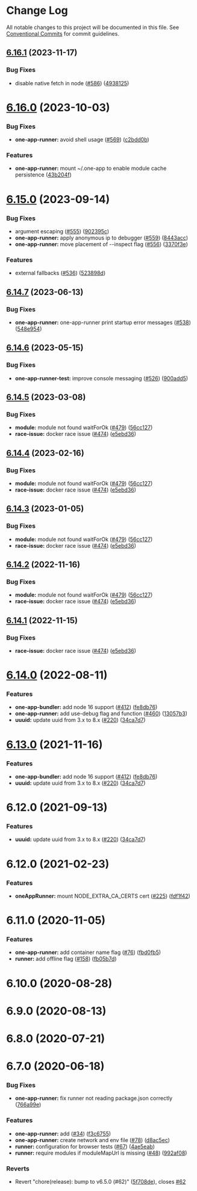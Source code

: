 # Change Log

All notable changes to this project will be documented in this file.
See [Conventional Commits](https://conventionalcommits.org) for commit guidelines.

## [6.16.1](https://github.com/americanexpress/one-app-cli/compare/@americanexpress/one-app-runner@6.16.0...@americanexpress/one-app-runner@6.16.1) (2023-11-17)


### Bug Fixes

* disable native fetch in node ([#586](https://github.com/americanexpress/one-app-cli/issues/586)) ([4938125](https://github.com/americanexpress/one-app-cli/commit/49381256250c22e6a43585127d3fc304fe5a8d47))





# [6.16.0](https://github.com/americanexpress/one-app-cli/compare/@americanexpress/one-app-runner@6.15.0...@americanexpress/one-app-runner@6.16.0) (2023-10-03)


### Bug Fixes

* **one-app-runner:** avoid shell usage ([#569](https://github.com/americanexpress/one-app-cli/issues/569)) ([c2bdd0b](https://github.com/americanexpress/one-app-cli/commit/c2bdd0b8ee03cdc5f2a304cd307216a7beae8f00))


### Features

* **one-app-runner:** mount ~/.one-app to enable module cache persistence ([43b204f](https://github.com/americanexpress/one-app-cli/commit/43b204f17c144a46f727cf9d795280092e962fee))





# [6.15.0](https://github.com/americanexpress/one-app-cli/compare/@americanexpress/one-app-runner@6.14.7...@americanexpress/one-app-runner@6.15.0) (2023-09-14)


### Bug Fixes

* argument escaping ([#555](https://github.com/americanexpress/one-app-cli/issues/555)) ([902395c](https://github.com/americanexpress/one-app-cli/commit/902395c9e5c59da73399c2f3ba35063378fbf5d9))
* **one-app-runner:** apply anonymous ip to debugger ([#559](https://github.com/americanexpress/one-app-cli/issues/559)) ([8443acc](https://github.com/americanexpress/one-app-cli/commit/8443accdb78b60a91ec9c864cd95163319168607))
* **one-app-runner:** move placement of --inspect flag ([#556](https://github.com/americanexpress/one-app-cli/issues/556)) ([3370f3e](https://github.com/americanexpress/one-app-cli/commit/3370f3e3afb3238112a47156008bb3a701eaf900))


### Features

* external fallbacks ([#536](https://github.com/americanexpress/one-app-cli/issues/536)) ([523898d](https://github.com/americanexpress/one-app-cli/commit/523898deb9a1a4bcce6ba43915c852b02b7bb3a5))





## [6.14.7](https://github.com/americanexpress/one-app-cli/compare/@americanexpress/one-app-runner@6.14.6...@americanexpress/one-app-runner@6.14.7) (2023-06-13)


### Bug Fixes

* **one-app-runner:** one-app-runner print startup error messages ([#538](https://github.com/americanexpress/one-app-cli/issues/538)) ([548e954](https://github.com/americanexpress/one-app-cli/commit/548e95418778c9ea8785f9ae099c62dc517cb13b))





## [6.14.6](https://github.com/americanexpress/one-app-cli/compare/@americanexpress/one-app-runner@6.14.5...@americanexpress/one-app-runner@6.14.6) (2023-05-15)


### Bug Fixes

* **one-app-runner-test:** improve console messaging ([#526](https://github.com/americanexpress/one-app-cli/issues/526)) ([900add5](https://github.com/americanexpress/one-app-cli/commit/900add571d48ad578726bc03bf38d2101eae2590))





## [6.14.5](https://github.com/americanexpress/one-app-cli/compare/@americanexpress/one-app-runner@6.14.0...@americanexpress/one-app-runner@6.14.5) (2023-03-08)


### Bug Fixes

* **module:** module not found waitForOk ([#479](https://github.com/americanexpress/one-app-cli/issues/479)) ([56cc127](https://github.com/americanexpress/one-app-cli/commit/56cc12797d7c4cd08143b48bb0041fe27e966650))
* **race-issue:** docker race issue ([#474](https://github.com/americanexpress/one-app-cli/issues/474)) ([e5ebd36](https://github.com/americanexpress/one-app-cli/commit/e5ebd3616d79bf4956e53f0b7f5a980bddac26fc))





## [6.14.4](https://github.com/americanexpress/one-app-cli/compare/@americanexpress/one-app-runner@6.14.0...@americanexpress/one-app-runner@6.14.4) (2023-02-16)


### Bug Fixes

* **module:** module not found waitForOk ([#479](https://github.com/americanexpress/one-app-cli/issues/479)) ([56cc127](https://github.com/americanexpress/one-app-cli/commit/56cc12797d7c4cd08143b48bb0041fe27e966650))
* **race-issue:** docker race issue ([#474](https://github.com/americanexpress/one-app-cli/issues/474)) ([e5ebd36](https://github.com/americanexpress/one-app-cli/commit/e5ebd3616d79bf4956e53f0b7f5a980bddac26fc))





## [6.14.3](https://github.com/americanexpress/one-app-cli/compare/@americanexpress/one-app-runner@6.14.0...@americanexpress/one-app-runner@6.14.3) (2023-01-05)


### Bug Fixes

* **module:** module not found waitForOk ([#479](https://github.com/americanexpress/one-app-cli/issues/479)) ([56cc127](https://github.com/americanexpress/one-app-cli/commit/56cc12797d7c4cd08143b48bb0041fe27e966650))
* **race-issue:** docker race issue ([#474](https://github.com/americanexpress/one-app-cli/issues/474)) ([e5ebd36](https://github.com/americanexpress/one-app-cli/commit/e5ebd3616d79bf4956e53f0b7f5a980bddac26fc))





## [6.14.2](https://github.com/americanexpress/one-app-cli/compare/@americanexpress/one-app-runner@6.14.0...@americanexpress/one-app-runner@6.14.2) (2022-11-16)


### Bug Fixes

* **module:** module not found waitForOk ([#479](https://github.com/americanexpress/one-app-cli/issues/479)) ([56cc127](https://github.com/americanexpress/one-app-cli/commit/56cc12797d7c4cd08143b48bb0041fe27e966650))
* **race-issue:** docker race issue ([#474](https://github.com/americanexpress/one-app-cli/issues/474)) ([e5ebd36](https://github.com/americanexpress/one-app-cli/commit/e5ebd3616d79bf4956e53f0b7f5a980bddac26fc))





## [6.14.1](https://github.com/americanexpress/one-app-cli/compare/@americanexpress/one-app-runner@6.14.0...@americanexpress/one-app-runner@6.14.1) (2022-11-15)


### Bug Fixes

* **race-issue:** docker race issue ([#474](https://github.com/americanexpress/one-app-cli/issues/474)) ([e5ebd36](https://github.com/americanexpress/one-app-cli/commit/e5ebd3616d79bf4956e53f0b7f5a980bddac26fc))





# [6.14.0](https://github.com/americanexpress/one-app-cli/compare/@americanexpress/one-app-runner@6.12.0...@americanexpress/one-app-runner@6.14.0) (2022-08-11)


### Features

* **one-app-bundler:** add node 16 support ([#412](https://github.com/americanexpress/one-app-cli/issues/412)) ([fe8db76](https://github.com/americanexpress/one-app-cli/commit/fe8db7619a0f7789d095c827e3ddce36fb758ea1))
* **one-app-runner:** add use-debug flag and function ([#460](https://github.com/americanexpress/one-app-cli/issues/460)) ([13057b3](https://github.com/americanexpress/one-app-cli/commit/13057b3a4ad5d42697642ae3797d3c1fcac11162))
* **uuuid:** update uuid from 3.x to 8.x ([#220](https://github.com/americanexpress/one-app-cli/issues/220)) ([34ca7d7](https://github.com/americanexpress/one-app-cli/commit/34ca7d7688e7e9655c2eb77576993e472b6823cb))





# [6.13.0](https://github.com/americanexpress/one-app-cli/compare/@americanexpress/one-app-runner@6.12.0...@americanexpress/one-app-runner@6.13.0) (2021-11-16)


### Features

* **one-app-bundler:** add node 16 support ([#412](https://github.com/americanexpress/one-app-cli/issues/412)) ([fe8db76](https://github.com/americanexpress/one-app-cli/commit/fe8db7619a0f7789d095c827e3ddce36fb758ea1))
* **uuuid:** update uuid from 3.x to 8.x ([#220](https://github.com/americanexpress/one-app-cli/issues/220)) ([34ca7d7](https://github.com/americanexpress/one-app-cli/commit/34ca7d7688e7e9655c2eb77576993e472b6823cb))





# 6.12.0 (2021-09-13)


### Features

* **uuuid:** update uuid from 3.x to 8.x ([#220](https://github.com/americanexpress/one-app-cli/issues/220)) ([34ca7d7](https://github.com/americanexpress/one-app-cli/commit/34ca7d7688e7e9655c2eb77576993e472b6823cb))



# 6.12.0 (2021-02-23)


### Features

* **oneAppRunner:** mount NODE_EXTRA_CA_CERTS cert ([#225](https://github.com/americanexpress/one-app-cli/issues/225)) ([fdf1f42](https://github.com/americanexpress/one-app-cli/commit/fdf1f424286bf5698e7df0e3d80a530dca6b958d))



# 6.11.0 (2020-11-05)


### Features

* **one-app-runner:** add container name flag ([#76](https://github.com/americanexpress/one-app-cli/issues/76)) ([fbd0fb5](https://github.com/americanexpress/one-app-cli/commit/fbd0fb55ef7f7998cef9ebab5b99e78132f401a5))
* **runner:** add offline flag ([#158](https://github.com/americanexpress/one-app-cli/issues/158)) ([fb05b7d](https://github.com/americanexpress/one-app-cli/commit/fb05b7de67a4de0088466423e3d73dc45195cc93))



# 6.10.0 (2020-08-28)



# 6.9.0 (2020-08-13)



# 6.8.0 (2020-07-21)



# 6.7.0 (2020-06-18)


### Bug Fixes

* **one-app-runner:** fix runner not reading package.json correctly ([766a99e](https://github.com/americanexpress/one-app-cli/commit/766a99e2191a21983557438135470f67148fa95e))


### Features

* **one-app-runner:** add ([#34](https://github.com/americanexpress/one-app-cli/issues/34)) ([f3c6755](https://github.com/americanexpress/one-app-cli/commit/f3c67551ec9458f30ddf640666c69f3e673c0784))
* **one-app-runner:** create network and env file ([#78](https://github.com/americanexpress/one-app-cli/issues/78)) ([d8ac5ec](https://github.com/americanexpress/one-app-cli/commit/d8ac5ec8a36413217d942e9c5d611c4008b3f346))
* **runner:** configuration for browser tests ([#67](https://github.com/americanexpress/one-app-cli/issues/67)) ([4ae5eab](https://github.com/americanexpress/one-app-cli/commit/4ae5eabc4857e96ed39ed8708054f10c151891d6))
* **runner:** require modules if moduleMapUrl is missing ([#48](https://github.com/americanexpress/one-app-cli/issues/48)) ([992af08](https://github.com/americanexpress/one-app-cli/commit/992af08a5dde7d69c6ee3578883c004c5f4d875c))


### Reverts

* Revert "chore(release): bump to v6.5.0 (#62)" ([5f708de](https://github.com/americanexpress/one-app-cli/commit/5f708de11f30163687f3184adb4d57ccab46649c)), closes [#62](https://github.com/americanexpress/one-app-cli/issues/62)

